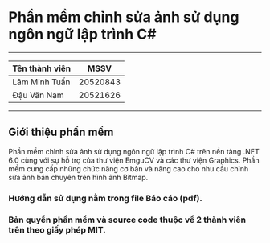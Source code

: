 # Phần mềm chỉnh sửa ảnh sử dụng ngôn ngữ lập trình C#
<hr>
<table>
<thead>
  <tr>
    <th>Tên thành viên<br></th>
    <th>MSSV</th>
  </tr>
</thead>
<tbody>
  <tr>
    <td>Lâm Minh Tuấn</td>
    <td>20520843</td>
  </tr>
  <tr>
    <td>Đậu Văn Nam<br></td>
    <td>20521626</td>
  </tr>
</tbody>
  </table>
<hr>
<h2>Giới thiệu phần mềm</h2>
<p>Phần mềm chỉnh sửa ảnh sử dụng ngôn ngữ lập trình C# trên nền tảng .NET
6.0 cùng với sự hỗ trợ của thư viện EmguCV và các thư viện Graphics. Phần
mềm cung cấp những chức năng cơ bản và nâng cao cho nhu cầu chỉnh sửa
ảnh bán chuyên trên hình ảnh Bitmap.</p>
<h3>Hướng dẫn sử dụng nằm trong file Báo cáo (pdf).</h3>
<h3>Bản quyền phần mềm và source code thuộc về 2 thành viên trên theo giấy phép MIT.</h3>

